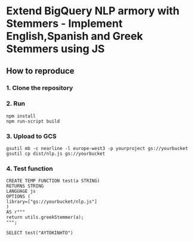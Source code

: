 # Extend BigQuery NLP armory with Stemmers - Implement English,Spanish and Greek Stemmers using JS

## How to reproduce

### 1. Clone the repository

### 2. Run
    npm install
    npm run-script build

### 3. Upload to GCS
    gsutil mb -c nearline -l europe-west3 -p yourproject gs://yourbucket
    gsutil cp dist/nlp.js gs://yourbucket

### 4. Test function
    CREATE TEMP FUNCTION test(a STRING)
    RETURNS STRING
    LANGUAGE js
    OPTIONS (
    library=["gs://yourbucket/nlp.js"]
    )
    AS r"""
    return utils.greekStemmer(a);
    """;

    SELECT test("ΑΥΤΟΚΙΝΗΤΟ")